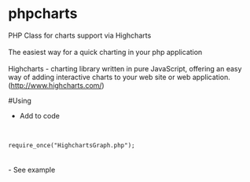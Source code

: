 # phpcharts
PHP Class for charts support via Highcharts
<br><br>
The easiest way for a quick charting in your php application
<br><br>
Highcharts - сharting library written in pure JavaScript, offering an easy way of adding interactive charts to your web site or web application. (http://www.highcharts.com/)

#Using
- Add to code
<br>
<code>
require_once("HighchartsGraph.php");
</code>
<br><br>
- See example
